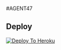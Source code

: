 
#AGENT47

## Deploy
[![Deploy To Heroku](https://www.herokucdn.com/deploy/button.svg)](https://dashboard.heroku.com/new?button-url=https%3A%2F%2Fgithub.com%2FAGENTOP47%2FHEROKU&template=https%3A%2F%2Fgithub.com%2FAGENTOP47%2FHEROKU)
